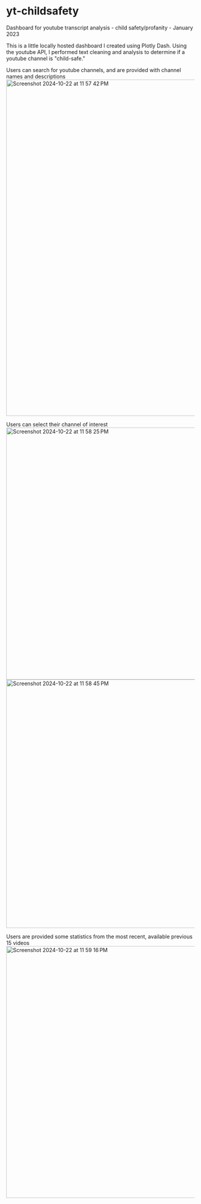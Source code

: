 # yt-childsafety
Dashboard for youtube transcript analysis - child safety/profanity - January 2023


This is a little locally hosted dashboard I created using Plotly Dash. Using the youtube API, I performed text cleaning and analysis to determine if a youtube channel is "child-safe."


Users can search for youtube channels, and are provided with channel names and descriptions
<img width="897" alt="Screenshot 2024-10-22 at 11 57 42 PM" src="https://github.com/user-attachments/assets/260e382f-8be1-4456-84e9-f18992a9b78c">

Users can select their channel of interest
<img width="672" alt="Screenshot 2024-10-22 at 11 58 25 PM" src="https://github.com/user-attachments/assets/b0d8a616-a887-485e-b138-f39b9e069fc5">
<img width="663" alt="Screenshot 2024-10-22 at 11 58 45 PM" src="https://github.com/user-attachments/assets/07c2d29d-78aa-4aa8-bfe8-d2783f098d8b">

Users are provided some statistics from the most recent, available previous 15 videos
<img width="672" alt="Screenshot 2024-10-22 at 11 59 16 PM" src="https://github.com/user-attachments/assets/b507fe19-d90a-4731-bf4d-e9158f216804">
